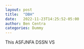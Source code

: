 ```yaml
---
layout: post
title:  "DBH"
date:   2022-11-23T14:25:52-05:00
author: Ben Centra
categories: Dummy
---
```


This ASFJNFA
DSSN VS
